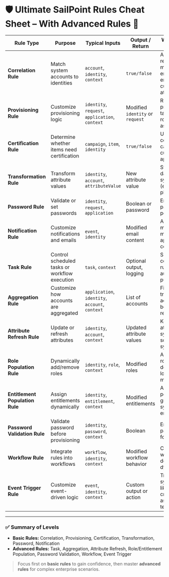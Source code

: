 # 🛡️ Ultimate SailPoint Rules Cheat Sheet – With Advanced Rules 🚀

| Rule Type | Purpose | Typical Inputs | Output / Return | When to Use / Notes | Example | Level |
|-----------|---------|----------------|----------------|-------------------|---------|-------|
| **Correlation Rule** | Match system accounts to identities | `account`, `identity`, `context` | `true/false` | Aggregation or reconciliation; match on employeeID, email, or custom attributes. | `return account.getAttribute("employeeID").equals(identity.getAttribute("employeeID"));` | Basic |
| **Provisioning Rule** | Customize provisioning logic | `identity`, `request`, `application`, `context` | Modified `identity` or `request` | Runs during provisioning tasks; dynamic role/entitlement assignment. | `identity.addRole("HR"); context.saveObject(identity);` | Basic |
| **Certification Rule** | Determine whether items need certification | `campaign`, `item`, `identity` | `true/false` | Used in certification campaigns; custom approval logic. | `return identity.getAttribute("status").equals("Active");` | Basic |
| **Transformation Rule** | Transform attribute values | `identity`, `account`, `attributeValue` | New attribute value | Standardize data across systems (emails, phone). | `return identity.getAttribute("firstName").toLowerCase() + "." + identity.getAttribute("lastName").toLowerCase();` | Basic |
| **Password Rule** | Validate or set passwords | `identity`, `request`, `application` | Boolean or password | Enforce custom password policies. | `return request.getPassword().matches("^(?=.*[A-Z])(?=.*\\d).{8,}$");` | Basic |
| **Notification Rule** | Customize notifications and emails | `event`, `identity` | Modified email content | Alerts for missing manager, approvals, or certifications. | `event.setSubject("Manager missing for " + identity.getName());` | Basic |
| **Task Rule** | Control scheduled tasks or workflow execution | `task`, `context` | Optional output, logging | Skip or conditionally run tasks; automation purposes. | `if(task.getName().equals("DailySync")) { log.info("Running DailySync task"); }` | Advanced |
| **Aggregation Rule** | Customize how accounts are aggregated | `application`, `identity`, `account`, `context` | List of accounts | Filter or transform accounts before reconciliation. | `return account.getAttribute("status").equals("Active");` | Advanced |
| **Attribute Refresh Rule** | Update or refresh attributes | `identity`, `account`, `context` | Updated attribute values | Keep identity attributes synced with source systems. | `identity.setAttribute("department", account.getAttribute("department"));` | Advanced |
| **Role Population Rule** | Dynamically add/remove roles | `identity`, `role`, `context` | Modified roles | Auto-assign roles based on department, location, or manager. | `if(identity.getAttribute("department").equals("Finance")) identity.addRole("Finance_Analyst");` | Advanced |
| **Entitlement Population Rule** | Assign entitlements dynamically | `identity`, `entitlement`, `context` | Modified entitlements | Auto-assign permissions, groups, or system entitlements. | `identity.addEntitlement(entitlement);` | Advanced |
| **Password Validation Rule** | Validate password before provisioning | `identity`, `password`, `context` | Boolean | Enforce password rules for identity. | `return password.length() >= 8;` | Advanced |
| **Workflow Rule** | Integrate rules into workflows | `workflow`, `identity`, `context` | Modified workflow behavior | Control workflow decisions dynamically. | `if(identity.getAttribute("location").equals("India")) workflow.setVariable("region","APAC");` | Advanced |
| **Event Trigger Rule** | Customize event-driven logic | `event`, `identity`, `context` | Custom output or action | Triggered by system events like account creation, role assignment, or termination. | `if(event.getName().equals("AccountCreated")) sendNotification(identity);` | Advanced |

---

### ✅ Summary of Levels

- **Basic Rules:** Correlation, Provisioning, Certification, Transformation, Password, Notification  
- **Advanced Rules:** Task, Aggregation, Attribute Refresh, Role/Entitlement Population, Password Validation, Workflow, Event Trigger  

> Focus first on **basic rules** to gain confidence, then master **advanced rules** for complex enterprise scenarios.
